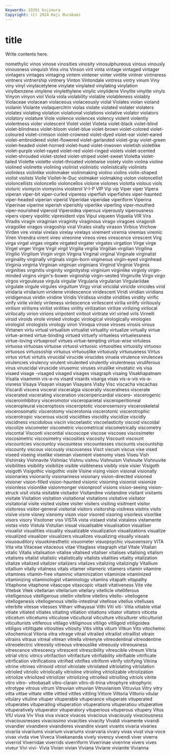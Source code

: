 ```yaml
---
Keywords: 10201 kojimura
Copyright: (C) 2024 Koji Murakami
---
```


# title

Write contents here.



nomethylic vinos vinose vinosities vinosity vinosulphureous vinous
vinously vinousness vinquish Vins vins Vinson vint vinta vintage vintaged
vintager vintagers vintages vintaging vintem vintener vinter vintlite vintner vintneress
vintners vintnership vintnery Vinton Vintondale vintress vintry vinum Viny viny
vinyl vinylacetylene vinylate vinylated vinylating vinylation vinylbenzene vinylene vinylethylene vinylic
vinylidene Vinylite vinylite vinyls Vinyon vinyon viol Viola viola violability
violable violableness violably Violaceae violacean violaceous violaceously violal Violales violan
violand violanin Violante violaquercitrin violas violate violated violater violaters violates
violating violation violational violations violative violator violators violatory violature Viole
violence violences violency violent violently violentness violer violescent Violet violet
Violeta violet-black violet-blind violet-blindness violet-bloom violet-blue violet-brown violet-colored violet-coloured violet-crimson
violet-crowned violet-dyed violet-ear violet-eared violet-embroidered violet-flowered violet-garlanded violet-gray violet-green violet-headed
violet-horned violet-hued violet-inwoven violetish violetlike violet-purple violet-rayed violet-red violet-ringed violets
violet-scented violet-shrouded violet-stoled violet-striped violet-sweet Violetta violet-tailed Violette violette violet-throated
violetwise violety violin violina violine violined violinette violining violinist violinistic
violinistically violinists violinless violinlike violinmaker violinmaking violino violins violin-shaped violist
violists Violle Viollet-le-Duc violmaker violmaking violon violoncellist violoncellists violoncello violoncellos
violone violones violotta violous viols violuric viomycin viomycins viosterol V-I-P
VIP Vip vip Viper viper Vipera viperan viper-bit viper-curled viperess
viperfish viperfishes viper-haunted viper-headed viperian viperid Viperidae viperidae viperiform Viperina
Viperinae viperine viperish viperishly viperlike viperling viper-mouthed viper-nourished viperoid Viperoidea
viperous viperously viperousness vipers vipery vipolitic vipresident vips Vipul viqueen
Viquelia VIR Vira Viradis viragin viraginian viraginity viraginous virago viragoes
viragoish viragolike viragos viragoship viral Virales virally virason Virbius Virchow
Virden vire virelai virelais virelay virelays virement viremia viremias viremic
Viren Virendra virent vireo vireonine vireos vires virescence virescent Virg
virga virgal virgas virgate virgated virgater virgates virgation Virge virge
Virgel virger Virgie Virgil virgil Virgilia virgilia Virgilian virgilian Virgilina
Virgilio Virgilism Virgin virgin Virgina Virginal virginal Virginale virginalist virginality
virginally virginals virgin-born virgineous virgin-eyed virginhead Virginia virginia Virginian virginian
virginians Virginid Virginie Virginis virginities virginitis virginity virginityship virginium virginlike
virginly virgin-minded virgins virgin's-bower virginship virgin-vested Virginville Virgo virgo virgos
virgouleuse virgula virgular Virgularia virgularian Virgulariidae virgulate virgule virgules virgultum
Virgy virial viricidal viricide viricides virid viridaria viridarium viridene viridescence
viridescent Viridi viridian viridians viridigenous viridin viridine Viridis Viridissa viridite
viridities viridity virific virify virile virilely virileness virilescence virilescent virilia
virilify viriliously virilism virilisms virilist virilities virility virilization virilize virilizing
virilocal virilocally virion virions viripotent viritoot viritrate virl virled virls
Virnelli viroid viroids virole viroled virologic virological virologically virologies virologist
virologists virology viron Viroqua virose viroses virosis virous Virtanen virtu
virtual virtualism virtualist virtuality virtualize virtually virtue virtue-armed virtue-binding virtued
virtuefy virtueless virtuelessness virtue-loving virtueproof virtues virtue-tempting virtue-wise virtuless virtuosa
virtuosas virtuose virtuosi virtuosic virtuosities virtuosity virtuoso virtuosos virtuosoship virtuous
virtuouslike virtuously virtuousness Virtus virtus virtuti virtutis virucidal virucide virucides
viruela virulence virulences virulencies virulency virulent virulented virulently virulentness viruliferous
virus viruscidal viruscide virusemic viruses viruslike virustatic vis visa visaed
visage -visaged visaged visages visagraph visaing Visakhapatnam Visalia visammin vis-a-ns
visard visards visarga visas vis-a-vis vis-a-visness Visaya Visayan visayan Visayans
Visby Visc viscacha viscachas Viscardi viscera visceral visceralgia viscerally visceralness
viscerate viscerated viscerating visceration visceripericardial viscero- viscerogenic visceroinhibitory visceromotor visceroparietal
visceroperitioneal visceropleural visceroptosis visceroptotic viscerosensory visceroskeletal viscerosomatic viscerotomy viscerotonia viscerotonic
viscerotrophic viscerotropic viscerous viscid viscidities viscidity viscidize viscidly viscidness viscidulous
viscin viscoelastic viscoelasticity viscoid viscoidal viscolize viscometer viscometric viscometrical viscometrically
viscometry viscontal Visconti viscontial viscoscope viscose viscoses viscosimeter viscosimetric viscosimetry
viscosities viscosity Viscount viscount viscountcies viscountcy viscountess viscountesses viscounts viscountship
viscounty viscous viscously viscousness Visct viscum viscus vise vised viseed
viseing viselike viseman visement visenomy vises Viseu Vish Vishinsky Vishnavite
Vishniac Vishnu vishnu Vishnuism Vishnuite Vishnuvite visibilities visibility visibilize visible
visibleness visibly visie visier Visigoth visigoth Visigothic visigothic visile Visine
vising vision visional visionally visionaries visionarily visionariness visionary vision-directed visioned
visioner vision-filled vision-haunted visionic visioning visionist visionize visionless visionlike visionmonger
visionproof visions vision-seeing vision-struck visit visita visitable visitador Visitandine visitandine
visitant visitants visitate Visitation visitation visitational visitations visitative visitator visitatorial
visite visited visitee visiter visiters visiting visitment visitor visitoress visitor-general
visitorial visitors visitorship visitress visitrix visits visive visne visney visnomy
vison visor visored visoring visorless visorlike visors visory Visotoner viss
VISTA vista vistaed vistal vistaless vistamente vistas visto Vistula Vistulian
visual visualisable visualisation visualiser visualist visualities visuality visualizable visualization visualizations
visualize visualized visualizer visualizers visualizes visualizing visually visuals visuoauditory visuokinesthetic
visuometer visuopsychic visuosensory VITA Vita vita Vitaceae vitaceous vitae Vitaglass
vitagraph vital Vitale Vitalian vitalic Vitalis vitalisation vitalise vitalised vitaliser
vitalises vitalising vitalism vitalisms vitalist vitalistic vitalistically vitalists vitalities vitality
vitalization vitalize vitalized vitalizer vitalizers vitalizes vitalizing vitalizingly Vitallium vitallium
vitally vitalness vitals vitamer vitameric vitamers vitamin vitamine vitamines vitamin-free
vitaminic vitaminization vitaminize vitaminized vitaminizing vitaminologist vitaminology vitamins vitapath vitapathy
Vitaphone vitaphone vitascope vitascopic vitasti vitativeness Vite vite Vitebsk Vitek
vitellarian vitellarium vitellary vitellicle vitelliferous vitelligenous vitelligerous vitellin vitelline vitellins
vitello- vitellogene vitellogenesis vitellogenous vitello-intestinal vitellose vitellus vitelluses viterbite vitesse
vitesses Vitharr vithayasai Vithi Viti viti- Vitia vitiable vitial vitiate
vitiated vitiates vitiating vitiation vitiations vitiator vitiators viticeta viticetum viticetums
viticulose viticultural viticulture viticulturer viticulturist viticulturists vitiferous vitilago vitiliginous vitiligo
vitiligoid vitiligoidea vitiligos vitilitigate vitiosities vitiosity Vitis vitita vitium Vitkun
Vito vitochemic vitochemical Vitoria vitra vitrage vitrail vitrailed vitrailist vitraillist
vitrain vitrains vitraux vitreal vitrean vitrella vitremyte vitreodentinal vitreodentine vitreoelectric
vitreosity vitreous vitreouslike vitreously vitreousness vitrescence vitrescency vitrescent vitrescibility vitrescible
vitreum Vitria vitrial vitric vitrics vitrifaction vitrifacture vitrifiability vitrifiable vitrificate
vitrification vitrifications vitrified vitrifies vitriform vitrify vitrifying Vitrina vitrine vitrines
vitrinoid vitriol vitriolate vitriolated vitriolating vitriolation vitrioled vitriolic vitriolically vitrioline
vitrioling vitriolizable vitriolization vitriolize vitriolized vitriolizer vitriolizing vitriolled vitriolling vitriols
vitrite vitro vitro- vitrobasalt vitro-clarain vitro-di-trina vitrophyre vitrophyric vitrotype vitrous
vitrum Vitruvian vitruvian Vitruvianism Vitruvius Vitry vitry vitta vittae vittate
vittle vittled vittles vittling Vittore Vittoria Vittorio vitular vitulary vituline
vituper vituperable vituperance vituperate vituperated vituperates vituperating vituperation vituperations vituperatiou
vituperative vituperatively vituperator vituperatory vituperious vituperous vitupery Vitus VIU viuva
Viv Viva viva vivace vivaces vivacious vivaciously vivaciousness vivaciousnesses vivacissimo
vivacities vivacity Vivaldi vivamente vivandi vivandier vivandiere vivandieres vivandire vivant
vivants vivaria vivaries vivariia vivariiums vivarium vivariums vivarvaria vivary vivas
vivat viva-voce vivax vivda vive Viveca Vivekananda vively vivency vivendi
viver viverra viverrid Viverridae viverrids viverriform Viverrinae viverrine vivers vives
viveur Vivi vivi- Vivia Vivian vivian Viviana Viviane vivianite Vivianna
